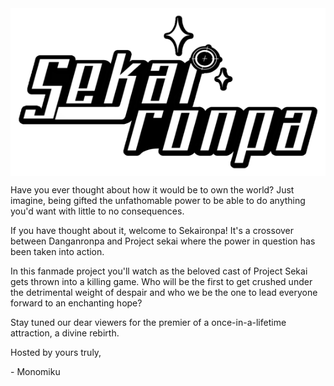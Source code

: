 <html lang="en">
<head>
  <title>Sekaironpa</title>
</head>
<body>
<img src="/sekaironpalogo.png" alt="description" align="middle">
<p>Have you ever thought about how it would be to own the world? Just imagine, being gifted the unfathomable power to be able to do anything you'd want with little to no consequences.</p>

<p>If you have thought about it, welcome to Sekaironpa! It's a crossover between Danganronpa and Project sekai where the power in question has been taken into action.</p>

<p>In this fanmade project you'll watch as the beloved cast of Project Sekai gets thrown into a killing game. Who will be the first to get crushed under the detrimental weight of despair and who we be the one to lead everyone forward to an enchanting hope?</p>

<p>Stay tuned our dear viewers for the premier of a once-in-a-lifetime attraction, a divine rebirth.</p>


<p>Hosted by yours truly,</p>

<p>- Monomiku </p>
</body>
</html>
